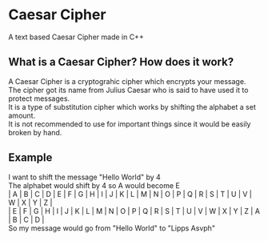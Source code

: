 # Caesar Cipher
A text based Caesar Cipher made in C++
## What is a Caesar Cipher? How does it work?
A Caesar Cipher is a cryptograhic cipher which encrypts your message.  
The cipher got its name from Julius Caesar who is said to have used it to protect messages.  
It is a type of substitution cipher which works by shifting the alphabet a set amount.  
It is not recommended to use for important things since it would be easily broken by hand.  
## Example
I want to shift the message "Hello World" by 4  
The alphabet would shift by 4 so A would become E  
| A | B | C | D | E | F | G | H | I | J | K | L | M | N | O | P | Q | R | S | T | U | V | W | X | Y | Z |  
| E | F | G | H | I | J | K | L | M | N | O | P | Q | R | S | T | U | V | W | X | Y | Z | A | B | C | D |  
So my message would go from "Hello World" to "Lipps Asvph"  
